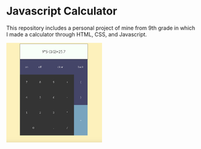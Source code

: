 # Javascript Calculator

This repository includes a personal project of mine from 9th grade in which I made a calculator through HTML, CSS, and Javascript.

<img src="calculator.png" style="width: 50%;">
